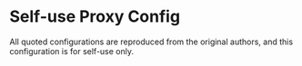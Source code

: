 # Self-use Proxy Config
All quoted configurations are reproduced from the original authors, and this configuration is for self-use only.

